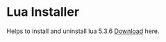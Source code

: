 # Lua Installer 

Helps to install and uninstall lua 5.3.6
[Download](https://github.com/Stellar72/lua-installer/releases/download/release/main.exe) here.
